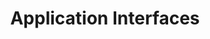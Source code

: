 ---
title: Application Interfaces
layout: filtered-collection
collection: wiki
taxonomy: interfaces
entries_layout: list
permalink: /wiki/interfaces
---